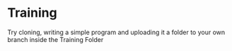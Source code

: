 # Training

Try cloning, writing a simple program and uploading it a folder to your own branch inside the Training Folder
